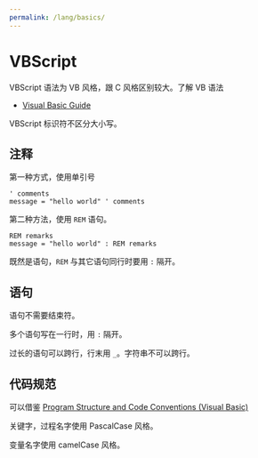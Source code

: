 ```yaml
---
permalink: /lang/basics/
---
```


# VBScript

VBScript 语法为 VB 风格，跟 C 风格区别较大。了解 VB 语法

- [Visual Basic Guide](https://docs.microsoft.com/en-us/dotnet/visual-basic/)

VBScript 标识符不区分大小写。

## 注释

第一种方式，使用单引号

```vbs
' comments
message = "hello world" ' comments
```

第二种方法，使用 `REM` 语句。

```vbs
REM remarks
message = "hello world" : REM remarks
```

既然是语句，`REM` 与其它语句同行时要用 `:` 隔开。

## 语句

语句不需要结束符。

多个语句写在一行时，用 `:` 隔开。

过长的语句可以跨行，行末用 `_`。字符串不可以跨行。

## 代码规范

可以借鉴 [Program Structure and Code Conventions (Visual Basic)](https://docs.microsoft.com/en-us/dotnet/visual-basic/programming-guide/program-structure/program-structure-and-code-conventions)

关键字，过程名字使用 PascalCase 风格。

变量名字使用 camelCase 风格。
